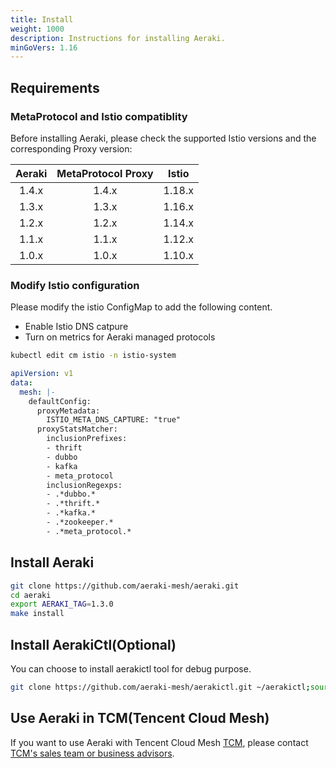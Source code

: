 ```yaml
---
title: Install
weight: 1000
description: Instructions for installing Aeraki.
minGoVers: 1.16
---
```


## Requirements

### MetaProtocol and Istio compatiblity

Before installing Aeraki, please check the supported Istio versions and the corresponding Proxy version:

| Aeraki | MetaProtocol Proxy | Istio  |
| :----: | :----------------: | :----: |
| 1.4.x  |       1.4.x        | 1.18.x |
| 1.3.x  |       1.3.x        | 1.16.x |
| 1.2.x  |       1.2.x        | 1.14.x |
| 1.1.x  |       1.1.x        | 1.12.x |
| 1.0.x  |       1.0.x        | 1.10.x |

### Modify Istio configuration

Please modify the istio ConfigMap to add the following content.

- Enable Istio DNS catpure
- Turn on metrics for Aeraki managed protocols

```Bash
kubectl edit cm istio -n istio-system
```

```yaml
apiVersion: v1
data:
  mesh: |-
    defaultConfig:
      proxyMetadata:
        ISTIO_META_DNS_CAPTURE: "true"
      proxyStatsMatcher:
        inclusionPrefixes:
        - thrift
        - dubbo
        - kafka
        - meta_protocol
        inclusionRegexps:
        - .*dubbo.*
        - .*thrift.*
        - .*kafka.*
        - .*zookeeper.*
        - .*meta_protocol.*
```

## Install Aeraki

```bash
git clone https://github.com/aeraki-mesh/aeraki.git
cd aeraki
export AERAKI_TAG=1.3.0
make install
```

## Install AerakiCtl(Optional)

You can choose to install aerakictl tool for debug purpose.

```bash
git clone https://github.com/aeraki-mesh/aerakictl.git ~/aerakictl;source ~/aerakictl/aerakictl.sh
```

## Use Aeraki in TCM(Tencent Cloud Mesh)

If you want to use Aeraki with Tencent Cloud Mesh [TCM](https://cloud.tencent.com/product/tcm), please contact [TCM's sales team or business advisors](https://intl.cloud.tencent.com/contact-us).
